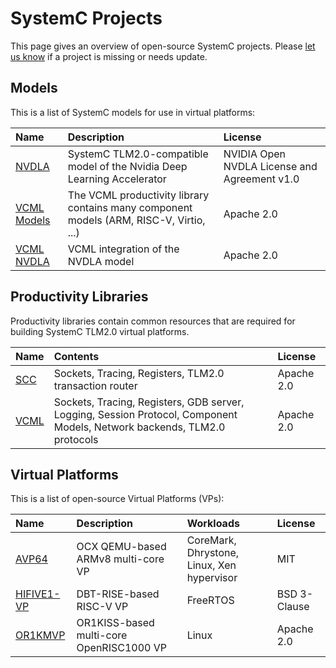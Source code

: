 # SystemC Projects

This page gives an overview of open-source SystemC projects.
Please [let us know][1] if a project is missing or needs update.

## Models

This is a list of SystemC models for use in virtual platforms:

| Name             | Description                                                                             | License                                      |
| :--------------- | :-------------------------------------------------------------------------------------- | :------------------------------------------- |
| [NVDLA][2]       | SystemC TLM2.0-compatible model of the Nvidia Deep Learning Accelerator                 | NVIDIA Open NVDLA License and Agreement v1.0 |
| [VCML Models][3] | The VCML productivity library contains many component models (ARM, RISC-V, Virtio, ...) | Apache 2.0                                   |
| [VCML NVDLA][4]  | VCML integration of the NVDLA model                                                     | Apache 2.0                                   |

## Productivity Libraries

Productivity libraries contain common resources that are required for building SystemC TLM2.0 virtual platforms.

| Name       | Contents                                                                                                                 | License    |
| :--------- | :----------------------------------------------------------------------------------------------------------------------- | :--------- |
| [SCC][5]   | Sockets, Tracing, Registers, TLM2.0 transaction router                                                                   | Apache 2.0 |
| [VCML][6]  | Sockets, Tracing, Registers, GDB server, Logging, Session Protocol, Component Models, Network backends, TLM2.0 protocols | Apache 2.0 |

## Virtual Platforms

This is a list of open-source Virtual Platforms (VPs):

| Name            | Description                              | Workloads                                  | License      |
| :-------------- | :--------------------------------------- | :----------------------------------------- | :----------- |
| [AVP64][7]      | OCX QEMU-based ARMv8 multi-core VP       | CoreMark, Dhrystone, Linux, Xen hypervisor | MIT          |
| [HIFIVE1-VP][8] | DBT-RISE-based RISC-V VP                 | FreeRTOS                                   | BSD 3-Clause |
| [OR1KMVP][9]    | OR1KISS-based multi-core OpenRISC1000 VP | Linux                                      | Apache 2.0   |

[1]: https://github.com/accellera-official/systemc.org/issues
[2]: https://github.com/nvdla/hw/tree/nvdlav1/cmod
[3]: https://github.com/janweinstock/vcml/tree/master/src/vcml/models
[4]: https://github.com/aut0/vcml-nvdla
[5]: https://github.com/Minres/SystemC-Components
[6]: https://github.com/janweinstock/vcml
[7]: https://github.com/aut0/avp64
[8]: https://git.minres.com/VP/HIFIVE1-VP
[9]: https://github.com/janweinstock/or1kmvp
